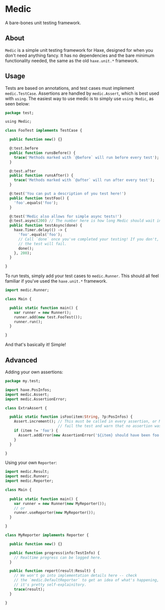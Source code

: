 Medic
=====
A bare-bones unit testing framework.

About
-----

`Medic` is a simple unit testing framework for Haxe, designed for
when you don't need anything fancy. It has no dependencies and the
bare minimum functionality needed, the same as the old `haxe.unit.*`
framework.

Usage
-----

Tests are based on annotations, and test cases must implement `medic.TestCase`. Assertions are handled by `medic.Assert`, which is best used with `using`. The easiest way to use medic is to simply use `using Medic`, as seen below:

```haxe
package test;

using Medic;

class FooTest implements TestCase {

  public function new() {}

  @:test.before
  public function runsBefore() {
    trace('Methods marked with `@before` will run before every test');
  }

  @:test.after
  public function runsAfter() {
    trace('Methods marked with `@after` will run after every test');
  }

  @:test('You can put a description of you test here!')
  public function testFoo() {
    'foo'.equals('foo');
  }

  @:test('Medic also allows for simple async tests!')
  @:test.async(200) // The number here is how long Medic should wait in MS
  public function testAsync(done) {
    haxe.Timer.delay(() -> {
      'foo'.equals('foo');
      // Call `done` once you've completed your testing! If you don't,
      // the test will fail. 
      done();
    }, 200);
  }

}
```

To run tests, simply add your test cases to `medic.Runner`. This should
all feel familiar if you've used the `haxe.unit.*` framework.

```haxe
import medic.Runner;

class Main {

  public static function main() {
    var runner = new Runner();
    runner.add(new test.FooTest());
    runner.run();
  }

}
```

And that's basically it! Simple!

Advanced
--------

Adding your own assertions:

```haxe
package my.test;

import haxe.PosInfos;
import medic.Assert;
import medic.AssertionError;

class ExtraAssert {

  public static function isFoo(item:String, ?p:PosInfos) {
    Assert.increment(); // This must be called in every assertion, or Medic will
                        // fail the test and warn that no assertion was detected.
    if (item != 'foo') {
      Assert.addError(new AssertionError('${item} should have been foo', p));
    }
  }

}
```

Using your own `Reporter`:

```haxe
import medic.Result;
import medic.Runner;
import medic.Reporter;

class Main {
 
  public static function main() {
    var runner = new Runner(new MyReporter());
    // or
    runner.useReporter(new MyReporter());
  }

}

class MyReporter implements Reporter {

  public function new() {}

  public function progress(info:TestInfo) {
    // Realtime progress can be logged here.
  }

  public function report(result:Result) {
    // We won't go into implementation details here -- check
    // the `medic.DefaultReporter` to get an idea of what's happening,
    // it's pretty self-explainitory.
    trace(result);
  }

}
```
